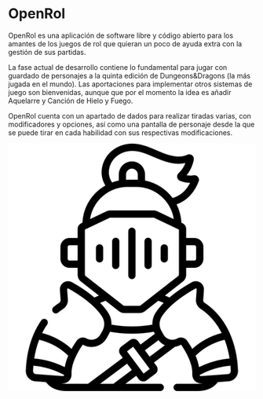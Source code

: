 # OpenRol

OpenRol es una aplicación de software libre y código abierto para los amantes de los juegos de rol que quieran un poco de ayuda extra con la gestión 
de sus partidas.

La fase actual de desarrollo contiene lo fundamental para jugar con guardado de personajes a la quinta edición de Dungeons&Dragons (la más jugada en el mundo).
Las aportaciones para implementar otros sistemas de juego son bienvenidas, aunque que por el momento la idea es añadir Aquelarre y Canción de Hielo y Fuego. 

OpenRol cuenta con un apartado de dados para realizar tiradas varias, con modificadores y opciones, así como una pantalla de personaje desde la que se
puede tirar en cada habilidad con sus respectivas modificaciones.

![issue tab](images/knight.png)
